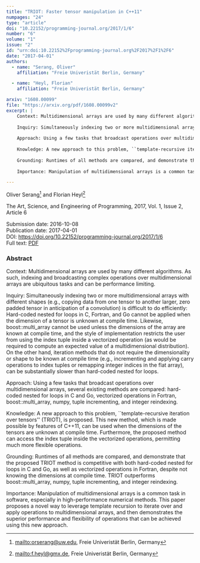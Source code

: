 ```yaml
---
title: "TRIOT: Faster tensor manipulation in C++11"
numpages: "24"
type: "article"
doi: "10.22152/programming-journal.org/2017/1/6"
number: "6"
volume: "1"
issue: "2"
id: "urn:doi:10.22152%2Fprogramming-journal.org%2F2017%2F1%2F6"
date: "2017-04-01"
authors: 
  - name: "Serang, Oliver"
    affiliation: "Freie Univeristät Berlin, Germany"

  - name: "Heyl, Florian"
    affiliation: "Freie Univeristät Berlin, Germany"

arxiv: "1608.00099"
file: "https://arxiv.org/pdf/1608.00099v2"
excerpt: |
    Context: Multidimensional arrays are used by many different algorithms. As such, indexing and broadcasting complex operations over multidimensional arrays are ubiquitous tasks and can be performance limiting. 
    
    Inquiry: Simultaneously indexing two or more multidimensional arrays with different shapes (e.g., copying data from one tensor to another larger, zero padded tensor in anticipation of a convolution) is difficult to do efficiently: Hard-coded nested for loops in C, Fortran, and Go cannot be applied when the dimension of a tensor is unknown at compile time. Likewise, boost::multi_array cannot be used unless the dimensions of the array are known at compile time, and the style of implementation restricts the user from using the index tuple inside a vectorized operation (as would be required to compute an expected value of a multidimensional distribution). On the other hand, iteration methods that do not require the dimensionality or shape to be known at compile time (e.g., incrementing and applying carry operations to index tuples or remapping integer indices in the flat array), can be substantially slower than hard-coded nested for loops.
    
    Approach: Using a few tasks that broadcast operations over multidimensional arrays, several existing methods are compared: hard-coded nested for loops in C and Go, vectorized operations in Fortran, boost::multi_array, numpy, tuple incrementing, and integer reindexing.
    
    Knowledge: A new approach to this problem, ``template-recursive iteration over tensors'' (TRIOT), is proposed. This new method, which is made possible by features of C++11, can be used when the dimensions of the tensors are unknown at compile time. Furthermore, the proposed method can access the index tuple inside the vectorized operations, permitting much more flexible operations.
    
    Grounding: Runtimes of all methods are compared, and demonstrate that the proposed TRIOT method is competitive with both hard-coded nested for loops in C and Go, as well as vectorized operations in Fortran, despite not knowing the dimensions at compile time. TRIOT outperforms boost::multi_array, numpy, tuple incrementing, and integer reindexing.
    
    Importance: Manipulation of multidimensional arrays is a common task in software, especially in high-performance numerical methods. This paper proposes a novel way to leverage template recursion to iterate over and apply operations to multidimensional arrays, and then demonstrates the superior performance and flexibility of operations that can be achieved using this new approach.

---
```

Oliver Serang[^1] and Florian Heyl[^2]

The Art, Science, and Engineering of Programming, 2017, Vol. 1, Issue 2, Article 6

Submission date: 2016-10-08  
Publication date: 2017-04-01  
DOI: <https://doi.org/10.22152/programming-journal.org/2017/1/6>  
Full text: [PDF](https://arxiv.org/pdf/1608.00099v2)  


### Abstract
Context: Multidimensional arrays are used by many different algorithms. As such, indexing and broadcasting complex operations over multidimensional arrays are ubiquitous tasks and can be performance limiting. 

Inquiry: Simultaneously indexing two or more multidimensional arrays with different shapes (e.g., copying data from one tensor to another larger, zero padded tensor in anticipation of a convolution) is difficult to do efficiently: Hard-coded nested for loops in C, Fortran, and Go cannot be applied when the dimension of a tensor is unknown at compile time. Likewise, boost::multi_array cannot be used unless the dimensions of the array are known at compile time, and the style of implementation restricts the user from using the index tuple inside a vectorized operation (as would be required to compute an expected value of a multidimensional distribution). On the other hand, iteration methods that do not require the dimensionality or shape to be known at compile time (e.g., incrementing and applying carry operations to index tuples or remapping integer indices in the flat array), can be substantially slower than hard-coded nested for loops.

Approach: Using a few tasks that broadcast operations over multidimensional arrays, several existing methods are compared: hard-coded nested for loops in C and Go, vectorized operations in Fortran, boost::multi_array, numpy, tuple incrementing, and integer reindexing.

Knowledge: A new approach to this problem, ``template-recursive iteration over tensors'' (TRIOT), is proposed. This new method, which is made possible by features of C++11, can be used when the dimensions of the tensors are unknown at compile time. Furthermore, the proposed method can access the index tuple inside the vectorized operations, permitting much more flexible operations.

Grounding: Runtimes of all methods are compared, and demonstrate that the proposed TRIOT method is competitive with both hard-coded nested for loops in C and Go, as well as vectorized operations in Fortran, despite not knowing the dimensions at compile time. TRIOT outperforms boost::multi_array, numpy, tuple incrementing, and integer reindexing.

Importance: Manipulation of multidimensional arrays is a common task in software, especially in high-performance numerical methods. This paper proposes a novel way to leverage template recursion to iterate over and apply operations to multidimensional arrays, and then demonstrates the superior performance and flexibility of operations that can be achieved using this new approach.


[^1]: <mailto:orserang@uw.edu>, Freie Univeristät Berlin, Germany
[^2]: <mailto:f.heyl@gmx.de>, Freie Univeristät Berlin, Germany
